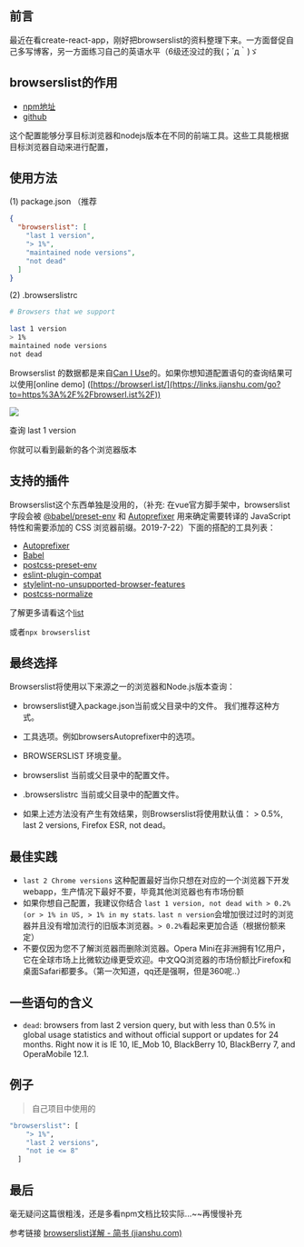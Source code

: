 ## 前言

最近在看create-react-app，刚好把browserslist的资料整理下来。一方面督促自己多写博客，另一方面练习自己的英语水平（6级还没过的我(；´д｀)ゞ

## browserslist的作用

- [npm地址](https://links.jianshu.com/go?to=https%3A%2F%2Fwww.npmjs.com%2Fpackage%2Fbrowserslist)
- [github](https://links.jianshu.com/go?to=%255Bhttps%3A%2F%2Fgithub.com%2Fbrowserslist%2Fbrowserslist%255D%28https%3A%2F%2Fgithub.com%2Fbrowserslist%2Fbrowserslist%29)

这个配置能够分享目标浏览器和nodejs版本在不同的前端工具。这些工具能根据目标浏览器自动来进行配置，

## 使用方法

(1) package.json （推荐

```json
{
  "browserslist": [
    "last 1 version",
    "> 1%",
    "maintained node versions",
    "not dead"
  ]
}
```

(2) .browserslistrc

```bash
# Browsers that we support 
 
last 1 version
> 1%
maintained node versions
not dead
```

Browserslist 的数据都是来自[Can I Use](https://links.jianshu.com/go?to=http%3A%2F%2Fcaniuse.com%2F)的。如果你想知道配置语句的查询结果可以使用[online demo] ([https://browserl.ist/](https://links.jianshu.com/go?to=https%3A%2F%2Fbrowserl.ist%2F))

![](//upload-images.jianshu.io/upload_images/3529442-08e5df3b7a9dedd6.png?imageMogr2/auto-orient/strip|imageView2/2/w/1200/format/webp)

查询 last 1 version

你就可以看到最新的各个浏览器版本

## 支持的插件

Browserslist这个东西单独是没用的，（补充: 在vue官方脚手架中，browserslist字段会被 [@babel/preset-env](https://links.jianshu.com/go?to=https%3A%2F%2Fnew.babeljs.io%2Fdocs%2Fen%2Fnext%2Fbabel-preset-env.html) 和 [Autoprefixer](https://links.jianshu.com/go?to=https%3A%2F%2Fgithub.com%2Fpostcss%2Fautoprefixer) 用来确定需要转译的 JavaScript 特性和需要添加的 CSS 浏览器前缀。2019-7-22）下面的搭配的工具列表：

- [Autoprefixer](https://links.jianshu.com/go?to=https%3A%2F%2Fgithub.com%2Fpostcss%2Fautoprefixer)
- [Babel](https://links.jianshu.com/go?to=https%3A%2F%2Fgithub.com%2Fbabel%2Fbabel%2Ftree%2Fmaster%2Fpackages%2Fbabel-preset-env)
- [postcss-preset-env](https://links.jianshu.com/go?to=https%3A%2F%2Fgithub.com%2Fjonathantneal%2Fpostcss-preset-env)
- [eslint-plugin-compat](https://links.jianshu.com/go?to=https%3A%2F%2Fgithub.com%2Familajack%2Feslint-plugin-compat)
- [stylelint-no-unsupported-browser-features](https://links.jianshu.com/go?to=https%3A%2F%2Fgithub.com%2Fismay%2Fstylelint-no-unsupported-browser-features)
- [postcss-normalize](https://links.jianshu.com/go?to=https%3A%2F%2Fgithub.com%2Fjonathantneal%2Fpostcss-normalize)

了解更多请看这个[list](https://links.jianshu.com/go?to=https%3A%2F%2Fgithub.com%2Fbrowserslist%2Fbrowserslist-example)

或者`npx browserslist`

## 最终选择

Browserslist将使用以下来源之一的浏览器和Node.js版本查询：

- browserslist键入package.json当前或父目录中的文件。 我们推荐这种方式。

- 工具选项。例如browsersAutoprefixer中的选项。
- BROWSERSLIST 环境变量。
- browserslist 当前或父目录中的配置文件。
- .browserslistrc 当前或父目录中的配置文件。
- 如果上述方法没有产生有效结果，则Browserslist将使用默认值： > 0.5%, last 2 versions, Firefox ESR, not dead。

## 最佳实践

- `last 2 Chrome versions` 这种配置最好当你只想在对应的一个浏览器下开发webapp，生产情况下最好不要，毕竟其他浏览器也有市场份额
- 如果你想自己配置，我建议你结合 `last 1 version, not dead with > 0.2% (or > 1% in US, > 1% in my stats`. `last n version`会增加很过过时的浏览器并且没有增加流行的旧版本浏览器。`> 0.2%`看起来更加合适（根据份额来定）
- 不要仅因为您不了解浏览器而删除浏览器。Opera Mini在非洲拥有1亿用户，它在全球市场上比微软边缘更受欢迎。中文QQ浏览器的市场份额比Firefox和桌面Safari都要多。（第一次知道，qq还是强啊，但是360呢..）

## 一些语句的含义

- `dead`: browsers from last 2 version query, but with less than 0.5% in global usage statistics and without official support or updates for 24 months. Right now it is IE 10, IE_Mob 10, BlackBerry 10, BlackBerry 7, and OperaMobile 12.1.

## 例子

> 自己项目中使用的

```bash
"browserslist": [
    "> 1%",
    "last 2 versions",
    "not ie <= 8"
  ]
```

## 最后

毫无疑问这篇很粗浅，还是多看npm文档比较实际...~~再慢慢补充

参考链接
[browserslist详解 - 简书 (jianshu.com)](https://www.jianshu.com/p/d45a31c50711)